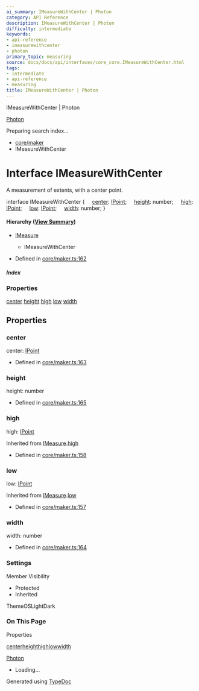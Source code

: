 ```yaml
---
ai_summary: IMeasureWithCenter | Photon
category: API Reference
description: IMeasureWithCenter | Photon
difficulty: intermediate
keywords:
- api-reference
- imeasurewithcenter
- photon
primary_topic: measuring
source: docs/docs/api/interfaces/core_core.IMeasureWithCenter.html
tags:
- intermediate
- api-reference
- measuring
title: IMeasureWithCenter | Photon
---
```

IMeasureWithCenter | Photon

[Photon](../index.md)




Preparing search index...

* [core/maker](../modules/core_core.md)
* IMeasureWithCenter

# Interface IMeasureWithCenter

A measurement of extents, with a center point.

interface IMeasureWithCenter {
    [center](#center): [IPoint](core_schema.IPoint.md);
    [height](#height): number;
    [high](#high): [IPoint](core_schema.IPoint.md);
    [low](#low): [IPoint](core_schema.IPoint.md);
    [width](#width): number;
}

#### Hierarchy ([View Summary](../hierarchy.md#core/maker.IMeasureWithCenter))

* [IMeasure](core_core.IMeasure.md)
  + IMeasureWithCenter

* Defined in [core/maker.ts:162](https://github.com/mwhite454/photon/blob/main/packages/photon/src/core/maker.ts#L162)

##### Index

### Properties

[center](#center)
[height](#height)
[high](#high)
[low](#low)
[width](#width)

## Properties

### center

center: [IPoint](core_schema.IPoint.md)

* Defined in [core/maker.ts:163](https://github.com/mwhite454/photon/blob/main/packages/photon/src/core/maker.ts#L163)

### height

height: number

* Defined in [core/maker.ts:165](https://github.com/mwhite454/photon/blob/main/packages/photon/src/core/maker.ts#L165)

### high

high: [IPoint](core_schema.IPoint.md)

Inherited from [IMeasure](core_core.IMeasure.md).[high](core_core.IMeasure.md#high)

* Defined in [core/maker.ts:158](https://github.com/mwhite454/photon/blob/main/packages/photon/src/core/maker.ts#L158)

### low

low: [IPoint](core_schema.IPoint.md)

Inherited from [IMeasure](core_core.IMeasure.md).[low](core_core.IMeasure.md#low)

* Defined in [core/maker.ts:157](https://github.com/mwhite454/photon/blob/main/packages/photon/src/core/maker.ts#L157)

### width

width: number

* Defined in [core/maker.ts:164](https://github.com/mwhite454/photon/blob/main/packages/photon/src/core/maker.ts#L164)

### Settings

Member Visibility

* Protected
* Inherited

ThemeOSLightDark

### On This Page

Properties

[center](#center)[height](#height)[high](#high)[low](#low)[width](#width)

[Photon](../index.md)

* Loading...

Generated using [TypeDoc](https://typedoc.org/)
